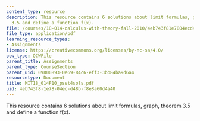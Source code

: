 ```yaml
---
content_type: resource
description: This resource contains 6 solutions about limit formulas, graph, theorem
  3.5 and define a function f(x).
file: /courses/18-014-calculus-with-theory-fall-2010/4eb743f81e7804ecd48bf8e8a60d4a40_MIT18_014F10_pset4sols.pdf
file_type: application/pdf
learning_resource_types:
- Assignments
license: https://creativecommons.org/licenses/by-nc-sa/4.0/
ocw_type: OCWFile
parent_title: Assignments
parent_type: CourseSection
parent_uid: 09800893-0e69-84c6-eff3-3bb84ba9d6a4
resourcetype: Document
title: MIT18_014F10_pset4sols.pdf
uid: 4eb743f8-1e78-04ec-d48b-f8e8a60d4a40
---
```

This resource contains 6 solutions about limit formulas, graph, theorem 3.5 and define a function f(x).